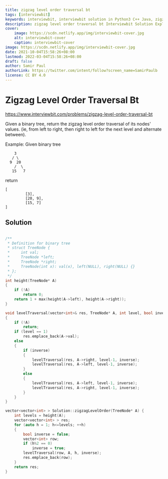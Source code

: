 ```yaml
---
title: zigzag level order traversal bt
tags: [interviewbit]
keywords: interviewbit, interviewbit solution in Python3 C++ Java, zigzag level order traversal bt solution
description: zigzag level order traversal bt Interviewbit Solution Explained
cover:
    image: https://scdn.netlify.app/img/interviewbit-cover.jpg
    alt: interviewbit-cover
    caption: interviewbit-cover
image: https://scdn.netlify.app/img/interviewbit-cover.jpg
date: 2021-10-04T15:58:26+08:00
lastmod: 2022-03-04T15:58:26+08:00
draft: false
author: Samir Paul
authorLink: https://twitter.com/intent/follow?screen_name=SamirPaulb
license: CC BY 4.0
---
```


# Zigzag Level Order Traversal Bt

https://www.interviewbit.com/problems/zigzag-level-order-traversal-bt

Given a binary tree, return the zigzag level order traversal of its nodes' values. (ie, from left to right, then right to left for the next level and alternate between).

Example: 
Given binary tree
```
    3
   / \
  9  20
    /  \
   15   7
```
return
```
[
         [3],
         [20, 9],
         [15, 7]
]
```

## Solution

```cpp

/**
 * Definition for binary tree
 * struct TreeNode {
 *     int val;
 *     TreeNode *left;
 *     TreeNode *right;
 *     TreeNode(int x): val(x), left(NULL), right(NULL) {}
 * };
 */
int height(TreeNode* A)
{
    if (!A)
        return 0;
    return 1 + max(height(A->left), height(A->right));
}

void levelTraversal(vector<int>& res, TreeNode* A, int level, bool inverse)
{
    if (!A)
        return;
    if (level == 1)
        res.emplace_back(A->val);
    else
    {
        if (inverse)
        {
            levelTraversal(res, A->right, level-1, inverse);
            levelTraversal(res, A->left, level-1, inverse);
        }
        else
        {
            levelTraversal(res, A->left, level-1, inverse);
            levelTraversal(res, A->right, level-1, inverse);
        }
    }
}

vector<vector<int> > Solution::zigzagLevelOrder(TreeNode* A) {
    int levels = height(A);
    vector<vector<int> > res;
    for (auto h = 1; h<=levels; ++h)
    {
        bool inverse = false;
        vector<int> row;
        if (h%2 == 0)
            inverse = true;
        levelTraversal(row, A, h, inverse);
        res.emplace_back(row);
    }
    return res;
}
```
